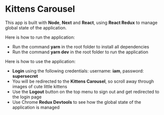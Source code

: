 # Kittens Carousel

This app is built with **Node**, **Next** and **React**, using **React Redux** to manage global state of the application.

Here is how to run the application:

- Run the command **yarn** in the root folder to install all dependencies
- Run the command **yarn dev** in the root folder to run the application

Here is how to use the application:

- **Login** using the following credentials: username: **iam**, password: **supersecret**
- You will be redirected to the **Kittens Carousel**, so scroll away through images of cute little kittens 
- Use the **Logout** button on the top menu to sign out and get redirected to the login page
- Use Chrome **Redux Devtools** to see how the global state of the application is managed
